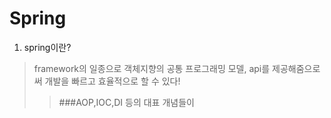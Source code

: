 Spring
======================
1. spring이란?
> framework의 일종으로 객체지향의 공통 프로그래밍 모델, api를 제공해줌으로써 개발을 빠르고 효율적으로 할 수 있다!
>> ###AOP,IOC,DI 등의 대표 개념들이 
